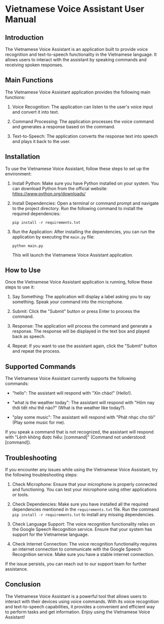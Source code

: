 # Vietnamese Voice Assistant User Manual

## Introduction

The Vietnamese Voice Assistant is an application built to provide voice recognition and text-to-speech functionality in the Vietnamese language. It allows users to interact with the assistant by speaking commands and receiving spoken responses.

## Main Functions

The Vietnamese Voice Assistant application provides the following main functions:

1. Voice Recognition: The application can listen to the user's voice input and convert it into text.

2. Command Processing: The application processes the voice command and generates a response based on the command.

3. Text-to-Speech: The application converts the response text into speech and plays it back to the user.

## Installation

To use the Vietnamese Voice Assistant, follow these steps to set up the environment:

1. Install Python: Make sure you have Python installed on your system. You can download Python from the official website: https://www.python.org/downloads/

2. Install Dependencies: Open a terminal or command prompt and navigate to the project directory. Run the following command to install the required dependencies:

   ```
   pip install -r requirements.txt
   ```

3. Run the Application: After installing the dependencies, you can run the application by executing the `main.py` file:

   ```
   python main.py
   ```

   This will launch the Vietnamese Voice Assistant application.

## How to Use

Once the Vietnamese Voice Assistant application is running, follow these steps to use it:

1. Say Something: The application will display a label asking you to say something. Speak your command into the microphone.

2. Submit: Click the "Submit" button or press Enter to process the command.

3. Response: The application will process the command and generate a response. The response will be displayed in the text box and played back as speech.

4. Repeat: If you want to use the assistant again, click the "Submit" button and repeat the process.

## Supported Commands

The Vietnamese Voice Assistant currently supports the following commands:

- "hello": The assistant will respond with "Xin chào!" (Hello!).

- "what is the weather today": The assistant will respond with "Hôm nay thời tiết như thế nào?" (What is the weather like today?).

- "play some music": The assistant will respond with "Phát nhạc cho tôi" (Play some music for me).

If you speak a command that is not recognized, the assistant will respond with "Lệnh không được hiểu: [command]" (Command not understood: [command]).

## Troubleshooting

If you encounter any issues while using the Vietnamese Voice Assistant, try the following troubleshooting steps:

1. Check Microphone: Ensure that your microphone is properly connected and functioning. You can test your microphone using other applications or tools.

2. Check Dependencies: Make sure you have installed all the required dependencies mentioned in the `requirements.txt` file. Run the command `pip install -r requirements.txt` to install any missing dependencies.

3. Check Language Support: The voice recognition functionality relies on the Google Speech Recognition service. Ensure that your system has support for the Vietnamese language.

4. Check Internet Connection: The voice recognition functionality requires an internet connection to communicate with the Google Speech Recognition service. Make sure you have a stable internet connection.

If the issue persists, you can reach out to our support team for further assistance.

## Conclusion

The Vietnamese Voice Assistant is a powerful tool that allows users to interact with their devices using voice commands. With its voice recognition and text-to-speech capabilities, it provides a convenient and efficient way to perform tasks and get information. Enjoy using the Vietnamese Voice Assistant!